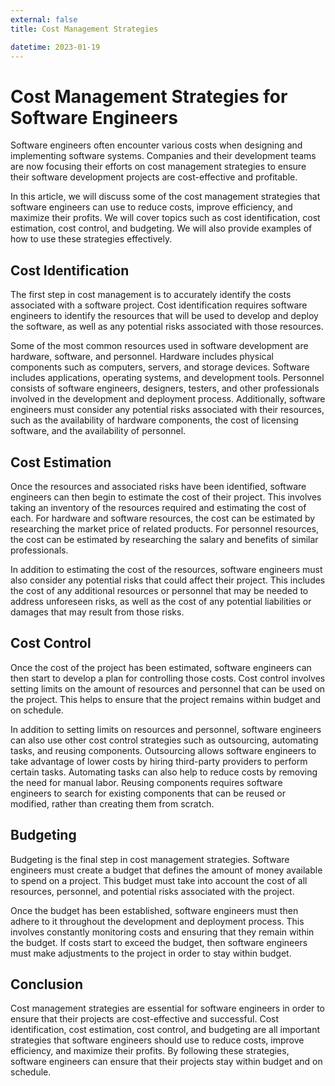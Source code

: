 ```yaml
---
external: false
title: Cost Management Strategies

datetime: 2023-01-19
---
```



# Cost Management Strategies for Software Engineers

Software engineers often encounter various costs when designing and implementing software systems. Companies and their development teams are now focusing their efforts on cost management strategies to ensure their software development projects are cost-effective and profitable.

In this article, we will discuss some of the cost management strategies that software engineers can use to reduce costs, improve efficiency, and maximize their profits. We will cover topics such as cost identification, cost estimation, cost control, and budgeting. We will also provide examples of how to use these strategies effectively.

## Cost Identification

The first step in cost management is to accurately identify the costs associated with a software project. Cost identification requires software engineers to identify the resources that will be used to develop and deploy the software, as well as any potential risks associated with those resources.

Some of the most common resources used in software development are hardware, software, and personnel. Hardware includes physical components such as computers, servers, and storage devices. Software includes applications, operating systems, and development tools. Personnel consists of software engineers, designers, testers, and other professionals involved in the development and deployment process. Additionally, software engineers must consider any potential risks associated with their resources, such as the availability of hardware components, the cost of licensing software, and the availability of personnel.

## Cost Estimation

Once the resources and associated risks have been identified, software engineers can then begin to estimate the cost of their project. This involves taking an inventory of the resources required and estimating the cost of each. For hardware and software resources, the cost can be estimated by researching the market price of related products. For personnel resources, the cost can be estimated by researching the salary and benefits of similar professionals.

In addition to estimating the cost of the resources, software engineers must also consider any potential risks that could affect their project. This includes the cost of any additional resources or personnel that may be needed to address unforeseen risks, as well as the cost of any potential liabilities or damages that may result from those risks.

## Cost Control

Once the cost of the project has been estimated, software engineers can then start to develop a plan for controlling those costs. Cost control involves setting limits on the amount of resources and personnel that can be used on the project. This helps to ensure that the project remains within budget and on schedule.

In addition to setting limits on resources and personnel, software engineers can also use other cost control strategies such as outsourcing, automating tasks, and reusing components. Outsourcing allows software engineers to take advantage of lower costs by hiring third-party providers to perform certain tasks. Automating tasks can also help to reduce costs by removing the need for manual labor. Reusing components requires software engineers to search for existing components that can be reused or modified, rather than creating them from scratch.

## Budgeting

Budgeting is the final step in cost management strategies. Software engineers must create a budget that defines the amount of money available to spend on a project. This budget must take into account the cost of all resources, personnel, and potential risks associated with the project.

Once the budget has been established, software engineers must then adhere to it throughout the development and deployment process. This involves constantly monitoring costs and ensuring that they remain within the budget. If costs start to exceed the budget, then software engineers must make adjustments to the project in order to stay within budget.

## Conclusion

Cost management strategies are essential for software engineers in order to ensure that their projects are cost-effective and successful. Cost identification, cost estimation, cost control, and budgeting are all important strategies that software engineers should use to reduce costs, improve efficiency, and maximize their profits. By following these strategies, software engineers can ensure that their projects stay within budget and on schedule.
